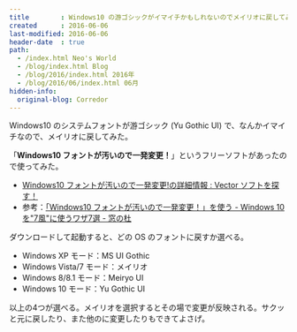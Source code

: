 ```yaml
---
title        : Windows10 の游ゴシックがイマイチかもしれないのでメイリオに戻してみた
created      : 2016-06-06
last-modified: 2016-06-06
header-date  : true
path:
  - /index.html Neo's World
  - /blog/index.html Blog
  - /blog/2016/index.html 2016年
  - /blog/2016/06/index.html 06月
hidden-info:
  original-blog: Corredor
---
```


Windows10 のシステムフォントが游ゴシック (Yu Gothic UI) で、なんかイマイチなので、メイリオに戻してみた。

「__Windows10 フォントが汚いので一発変更！__」というフリーソフトがあったので使ってみた。

- [Windows10 フォントが汚いので一発変更!の詳細情報 : Vector ソフトを探す！](http://www.vector.co.jp/soft/winnt/util/se511460.html)
- 参考：[「Windows10 フォントが汚いので一発変更！」を使う - Windows 10を"7風"に使うワザ7選 - 窓の杜](http://forest.watch.impress.co.jp/docs/serial/win10to7/755807.html)

ダウンロードして起動すると、どの OS のフォントに戻すか選べる。

- Windows XP モード：MS UI Gothic
- Windows Vista/7 モード：メイリオ
- Windows 8/8.1 モード：Meiryo UI
- Windows 10 モード：Yu Gothic UI

以上の4つが選べる。メイリオを選択するとその場で変更が反映される。サクッと元に戻したり、また他のに変更したりもできてよさげ。
